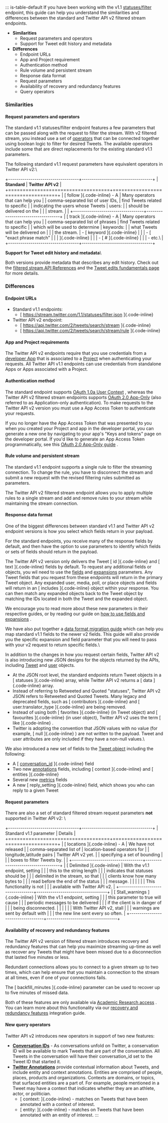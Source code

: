 ::: is-table-default
If you have been working with the v1.1
[statuses/filter](/en/docs/twitter-api/v1/tweets/filter-realtime/api-reference/post-statuses-filter)
endpoint, this guide can help you understand the similarities and
differences between the standard and Twitter API v2 filtered stream
endpoints.

-   **Similarities**
    -   Request parameters and operators
    -   Support for Tweet edit history and metadata
-   **Differences**
    -   Endpoint URLs
    -   App and Project requirement
    -   Authentication method
    -   Rule volume and persistent stream
    -   Response data format
    -   Request parameters
    -   Availability of recovery and redundancy features
    -    Query operators

### Similarities

#### Request parameters and operators

The standard v1.1 statuses/filter endpoint features a few parameters
that can be passed along with the request to filter the stream. With v2
filtered stream, you instead use a set of
[operators](/en/docs/twitter-api/tweets/filtered-stream/integrate/build-a-rule)
that can be connected together using boolean logic to filter for desired
Tweets. The available operators include some that are direct
replacements for the existing standard v1.1 parameters.

The following standard v1.1 request parameters have equivalent operators
in Twitter API v2:\

+-----------------------------------+-----------------------------------+
| **Standard**                      | **Twitter API v2**                |
+===================================+===================================+
| [ follow ]{.code-inline} - A      | Many operators that can help you  |
| comma-separated list of user IDs, | find Tweets related to specific   |
| indicating the users whose Tweets | users:                            |
| should be delivered on the        |                                   |
| stream.                           |                                   |
+-----------------------------------+-----------------------------------+
| [ track ]{.code-inline} - A       | Many operators that can help you  |
| comma-separated list of phrases   | find Tweets related to specific   |
| which will be used to determine   | keywords:                         |
| what Tweets will be delivered on  |                                   |
| the stream.                       | -   [ keyword ]{.code-inline}     |
|                                   | -   [ \"exact phrase match\"      |
|                                   |     ]{.code-inline}               |
|                                   | -   [ \# ]{.code-inline}          |
|                                   | -   etc.\                         |
+-----------------------------------+-----------------------------------+

**Support for Tweet edit history and metadata**\

Both versions provide metadata that describes any edit history. Check
out the [filtered stream API
References](/en/docs/twitter-api/tweets/filtered-stream/api-reference)
and the [Tweet edits fundamentals
page](/en/docs/twitter-api/tweet-edits) for more details.

### Differences

#### Endpoint URLs

-   Standard v1.1 endpoints:
    -   [ https://stream.twitter.com/1.1/statuses/filter.json
        ]{.code-inline}
-   Twitter API v2 endpoint:
    -   [ https://api.twitter.com/2/tweets/search/stream ]{.code-inline}
    -   [ https://api.twitter.com/2/tweets/search/stream/rule
        ]{.code-inline}

#### App and Project requirements

The Twitter API v2 endpoints require that you use credentials from a
[developer App](/en/docs/apps) that is associated to a
[Project](/en/docs/project) when authenticating your requests. All
Twitter API v1.1 endpoints can use credentials from standalone Apps or
Apps associated with a Project.

#### Authentication method

The standard endpoint supports [OAuth 1.0a User
Context](/en/docs/authentication/oauth-1-0a) , whereas the Twitter API
v2 filtered stream endpoints supports [OAuth 2.0
App-Only](/en/docs/authentication/oauth-2-0) (also referred to as
Application-only authentication). To make requests to the Twitter API v2
version you must use a App Access Token to authenticate your requests.

If you no longer have the App Access Token that was presented to you
when you created your Project and app in the developer portal, you can
generate a new one by navigating to your app\'s "Keys and tokens" page
on the developer portal. If you'd like to generate an App Access Token
programmatically, see this [OAuth 2.0 App-Only
guide](/en/docs/authentication/oauth-2-0/application-only) .

#### Rule volume and persistent stream

The standard v1.1 endpoint supports a single rule to filter the
streaming connection. To change the rule, you have to disconnect the
stream and submit a new request with the revised filtering rules
submitted as parameters.

The Twitter API v2 filtered stream endpoint allows you to apply multiple
rules to a single stream and add and remove rules to your stream while
maintaining the stream connection.

#### Response data format

One of the biggest differences between standard v1.1 and Twitter API v2
endpoint versions is how you select which fields return in your payload.

For the standard endpoints, you receive many of the response fields by
default, and then have the option to use parameters to identify which
fields or sets of fields should return in the payload.

The Twitter API v2 version only delivers the Tweet [ id ]{.code-inline}
and [ text ]{.code-inline} fields by default. To request any additional
fields or objects, you wil need to use the
[fields](/en/docs/twitter-api/fields/content/developer-twitter/en/docs/twitter-api/fields)
and
[expansions](/en/docs/twitter-api/fields/content/developer-twitter/en/docs/twitter-api/expansions)
parameters. Any Tweet fields that you request from these endpoints will
return in the primary Tweet object. Any expanded user, media, poll, or
place objects and fields will return in an [ includes ]{.code-inline}
object within your response. You can then match any expanded objects
back to the Tweet object by matching the IDs located in both the Tweet
and the expanded object.

We encourage you to read more about these new parameters in their
respective guides, or by reading our guide on [how to use fields and
expansions](/en/docs/twitter-api/data-dictionary/using-fields-and-expansions)
.

We have also put together a [data format migration
guide](/en/docs/twitter-api/migrate/data-formats/standard-v1-1-to-v2)
which can help you map standard v1.1 fields to the newer v2 fields. This
guide will also provide you the specific expansion and field parameter
that you will need to pass with your v2 request to return specific
fields.\

In addition to the changes in how you request certain fields, Twitter
API v2 is also introducing new JSON designs for the objects returned by
the APIs, including
[Tweet](/en/docs/twitter-api/data-dictionary/object-model/tweet) and
[user](/en/docs/twitter-api/data-dictionary/object-model/user) objects.

-   At the JSON root level, the standard endpoints return Tweet objects
    in a [ statuses ]{.code-inline} array, while Twitter API v2 returns
    a [ data ]{.code-inline} array.
-   Instead of referring to Retweeted and Quoted \"statuses\", Twitter
    API v2 JSON refers to Retweeted and Quoted Tweets. Many legacy and
    deprecated fields, such as [ contributors ]{.code-inline} and [
    user.translator_type ]{.code-inline} are being removed.
-   Instead of using both [ favorites ]{.code-inline} (in Tweet object)
    and [ favourites ]{.code-inline} (in user object), Twitter API v2
    uses the term [ like ]{.code-inline} .
-   Twitter is adopting the convention that JSON values with no value
    (for example, [ null ]{.code-inline} ) are not written to the
    payload. Tweet and user attributes are only included if they have a
    non-null values.\

We also introduced a new set of fields to the [Tweet
object](/en/docs/twitter-api/data-dictionary/object-model/tweet)
including the following:

-   A [ [conversation_id](/en/docs/twitter-api/conversation-id)
    ]{.code-inline} field
-   Two new [annotations](/en/docs/twitter-api/annotations) fields,
    including [ context ]{.code-inline} and [ entities ]{.code-inline}
-   Several new [metrics](/en/docs/twitter-api/metrics) fields
-   A new [ reply_setting ]{.code-inline} field, which shows you who can
    reply to a given Tweet

#### Request parameters

There are also a set of standard filtered stream request parameters
**not** supported in Twitter API v2: \

+-----------------------------------+-----------------------------------+
| Standard v1.1 parameter           | Details                           |
+===================================+===================================+
| [ locations ]{.code-inline} - A   | We have not released              |
| comma-separated list of           | location-based operators for      |
| longitude,latitude pairs          | Twitter API v2 yet.               |
| specifying a set of bounding      |                                   |
| boxes to filter Tweets by.        |                                   |
+-----------------------------------+-----------------------------------+
| [ Delimited ]{.code-inline}       | With the v1.1 endpoint, setting   |
|                                   | this to the string length         |
|                                   | indicates that statuses should be |
|                                   | delimited in the stream, so that  |
|                                   | clients know how many bytes to    |
|                                   | read before the end of the status |
|                                   | message.                          |
|                                   |                                   |
|                                   | This functionality is not         |
|                                   | available with Twitter API v2.    |
+-----------------------------------+-----------------------------------+
| [ Stall_warnings ]{.code-inline}  | With the v1.1 endpoint, setting   |
|                                   | this parameter to true will cause |
|                                   | periodic messages to be delivered |
|                                   | if the client is in danger of     |
|                                   | being disconnected.               |
|                                   |                                   |
|                                   | With Twitter API v2, stall        |
|                                   | warnings are sent by default with |
|                                   | the new line sent every so often. |
+-----------------------------------+-----------------------------------+

####  Availability of recovery and redundancy features

The Twitter API v2 version of filtered stream introduces recovery and
redundancy features that can help you maximize streaming up-time as well
as recover any Tweets that might have been missed due to a disconnection
that lasted five minutes or less.

Redundant connections allows you to connect to a given stream up to two
times, which can help ensure that you maintain a connection to the
stream at all times, even if one of your connections fails.

The [ backfill_minutes ]{.code-inline} parameter can be used to recover
up to five minutes of missed data.

Both of these features are only available via [Academic Research
access](/en/docs/twitter-api/getting-started/about-twitter-api#v2-access-level)
. You can learn more about this functionality via our [recovery and
redundancy
features](/en/docs/twitter-api/tweets/filtered-stream/integrate/recovery-and-redundancy-features)
integration guide.

#### New query operators

Twitter API v2 introduces new operators in support of two new features:

-   **[Conversation IDs](/en/docs/twitter-api/conversation-id)** - As
    conversations unfold on Twitter, a conservation ID will be available
    to mark Tweets that are part of the conversation. All Tweets in the
    conversation will have their conversation_id set to the Tweet ID
    that started it.
-   **[Twitter Annotations](/en/docs/twitter-api/annotations)** provide
    contextual information about Tweets, and include entity and context
    annotations. Entities are comprised of people, places, products and
    organizations. Contexts are domains, or topics, that surfaced
    entities are a part of. For example, people mentioned in a Tweet may
    have a context that indicates whether they are an athlete, actor, or
    politician.
    -   [ context: ]{.code-inline} - matches on Tweets that have been
        annotated with a context of interest.
    -   [ entity: ]{.code-inline} - matches on Tweets that have been
        annotated with an entity of interest.
:::
